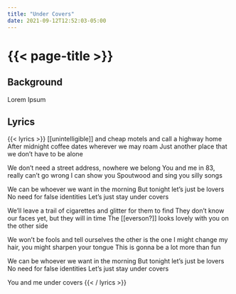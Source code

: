 ```yaml
---
title: "Under Covers"
date: 2021-09-12T12:52:03-05:00
---
```

# {{< page-title >}}

## Background
Lorem Ipsum

## Lyrics
{{< lyrics >}}
[[unintelligible]] and cheap motels and call a highway home
After midnight coffee dates wherever we may roam
Just another place that we don’t have to be alone

We don’t need a street address, nowhere we belong
You and me in 83, really can’t go wrong
I can show you Spoutwood and sing you silly songs

We can be whoever we want in the morning
But tonight let’s just be lovers
No need for false identities
Let’s just stay under covers

We’ll leave a trail of cigarettes and glitter for them to find
They don’t know our faces yet, but they will in time
The [[everson?]] looks lovely with you on the other side

We won’t be fools and tell ourselves the other is the one
I might change my hair, you might sharpen your tongue
This is gonna be a lot more than fun

We can be whoever we want in the morning
But tonight let’s just be lovers
No need for false identities
Let’s just stay under covers

You and me under covers
{{< / lyrics >}}

